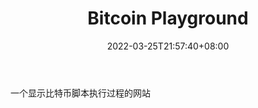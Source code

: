 ﻿---
weight: 
title: "Bitcoin Playground"
description: "一个显示比特币脚本执行过程的网站"
date: 2022-03-25T21:57:40+08:00
lastmod: 2022-03-25T16:45:40+08:00
draft: false
authors: ["Metabd"]
featuredImage: "bitcoin-playground.png"
link: ""
tags: ["数据分析","Bitcoin Playground"]
categories: ["navigation"]
navigation: ["数据分析"]
lightgallery: true
toc: true
pinned: false
recommend: false
recommend1: false
---
一个显示比特币脚本执行过程的网站
